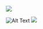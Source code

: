 ![](https://media.giphy.com/media/3oEduQAsYcJKQH2XsI/giphy.gif)

![Alt Text](https://media4.giphy.com/media/v1.Y2lkPTc5MGI3NjExMTUxcDBnNGxuN2oxNXA3M2xkNnl1cGYxb2dnYzAxcHp6ZGxsemFscSZlcD12MV9pbnRlcm5hbF9naWZfYnlfaWQmY3Q9Zw/9GI7UlOQ6uU95v82q7/giphy.gif)
![](https://media4.giphy.com/media/v1.Y2lkPTc5MGI3NjExMTUxcDBnNGxuN2oxNXA3M2xkNnl1cGYxb2dnYzAxcHp6ZGxsemFscSZlcD12MV9pbnRlcm5hbF9naWZfYnlfaWQmY3Q9Zw/9GI7UlOQ6uU95v82q7/giphy.gif)
